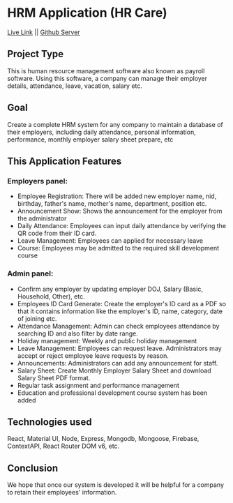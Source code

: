 # HRM Application (HR Care)

[Live Link](https://hr-care-web.netlify.app/) ||
[Github Server](https://github.com/NurulIslam-EEE/hr-care-backend)

<!-- https://hrcare.netlify.app/ -->
<!-- https://github.com/md-mh/hr-care-backend -->

## Project Type

This is human resource management software also known as payroll software. Using this software, a company can manage their employer details, attendance, leave, vacation, salary etc.

## Goal

Create a complete HRM system for any company to maintain a database of their employers, including daily attendance, personal information, performance, monthly employer salary sheet prepare, etc

## This Application Features

### Employers panel:

- Employee Registration: There will be added new employer name, nid, birthday, father's name, mother's name, department, position etc.
- Announcement Show: Shows the announcement for the employer from the administrator
- Daily Attendance: Employees can input daily attendance by verifying the QR code from their ID card.
- Leave Management: Employees can applied for necessary leave
- Course: Employees may be admitted to the required skill development course

### Admin panel:

- Confirm any employer by updating employer DOJ, Salary (Basic, Household, Other), etc.
- Employees ID Card Generate: Create the employer's ID card as a PDF so that it contains information like the employer's ID, name, category, date of joining etc.
- Attendance Management: Admin can check employees attendance by searching ID and also filter by date range.
- Holiday management: Weekly and public holiday management
- Leave Management: Employees can request leave. Administrators may accept or reject employee leave requests by reason.
- Announcements: Administrators can add any announcement for staff.
- Salary Sheet: Create Monthly Employer Salary Sheet and download Salary Sheet PDF format.
- Regular task assignment and performance management
- Education and professional development course system has been added

## Technologies used

React, Material UI, Node, Express, Mongodb, Mongoose, Firebase, ContextAPI, React Router DOM v6, etc.

## Conclusion

We hope that once our system is developed it will be helpful for a company to retain their employees' information.

</ul>
